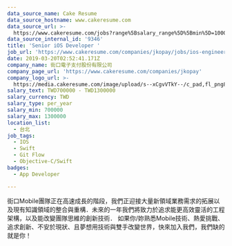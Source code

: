 ```yaml
---
data_source_name: Cake Resume
data_source_hostname: www.cakeresume.com
data_source_url: >-
  https://www.cakeresume.com/jobs?range%5Bsalary_range%5D%5Bmin%5D=1000000&refinementList%5Bprofession%5D%5B0%5D=tech_android-development&refinementList%5Bprofession%5D%5B1%5D=tech_ios-development
data_source_internal_id: '9346'
title: 'Senior iOS Developer '
job_url: 'https://www.cakeresume.com/companies/jkopay/jobs/ios-engineer-5a4b22'
date: 2019-03-20T02:52:41.171Z
company_name: 街口電子支付股份有限公司
company_page_url: 'https://www.cakeresume.com/companies/jkopay'
company_logo_url: >-
  https://media.cakeresume.com/image/upload/s--xCgvVTkY--/c_pad,fl_png8,h_200,w_200/v1553049103/wmkol6okuyb0gjpukxev.png
salary_text: TWD700000 - TWD1300000
salary_currency: TWD
salary_type: per_year
salary_min: 700000
salary_max: 1300000
location_list:
  - 台北
job_tags:
  - IOS
  - Swift
  - Git Flow
  - Objective-C/Swift
badges:
  - App Developer

---
```


街口Mobile團隊正在高速成長的階段，我們正迎接大量新領域業務需求的拓展以及現有知識領域的整合與重構．未來的一年我們將致力於追求能更高效靈活的工程架構，以及能改變團隊思維的創新技術． 如果你/妳熟悉Mobile技術、熱愛挑戰、追求創新、不安於現狀、且夢想用技術與雙手改變世界，快來加入我們，我們缺的就是你！